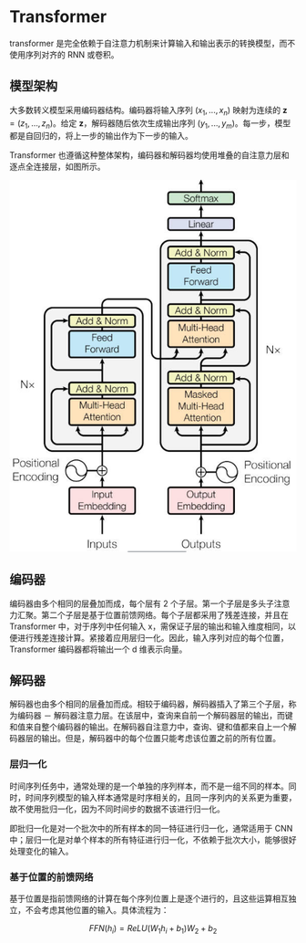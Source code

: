# Transformer

transformer 是完全依赖于自注意力机制来计算输入和输出表示的转换模型，而不使用序列对齐的 RNN 或卷积。

## 模型架构

大多数转义模型采用编码器结构。编码器将输入序列 $(x_1,...,x_n)$ 映射为连续的 $\mathbf{z}=\left(z_{1}, \ldots, z_{n}\right)$。给定 $\mathbf{z}$，解码器随后依次生成输出序列 $(y_1,...,y_m)$。每一步，模型都是自回归的，将上一步的输出作为下一步的输入。

Transformer 也遵循这种整体架构，编码器和解码器均使用堆叠的自注意力层和逐点全连接层，如图所示。

![Transformer](images/Transformer.jpg)

## 编码器

编码器由多个相同的层叠加而成，每个层有 2 个子层。第一个子层是多头子注意力汇聚。第二个子层是基于位置前馈网络。每个子层都采用了残差连接，并且在 Transformer 中，对于序列中任何输入 x，需保证子层的输出和输入维度相同，以便进行残差连接计算。紧接着应用层归一化。因此，输入序列对应的每个位置，Transformer 编码器都将输出一个 d 维表示向量。

## 解码器

解码器也由多个相同的层叠加而成。相较于编码器，解码器插入了第三个子层，称为编码器 － 解码器注意力层。在该层中，查询来自前一个解码器层的输出，而键和值来自整个编码器的输出。在解码器自注意力中，查询、键和值都来自上一个解码器层的输出。但是，解码器中的每个位置只能考虑该位置之前的所有位置。

### 层归一化

时间序列任务中，通常处理的是一个单独的序列样本，而不是一组不同的样本。同时，时间序列模型的输入样本通常是时序相关的，且同一序列内的关系更为重要，故不使用批归一化，因为不同时间步的数据不该进行归一化。

即批归一化是对一个批次中的所有样本的同一特征进行归一化，通常适用于 CNN 中；层归一化是对单个样本的所有特征进行归一化，不依赖于批次大小，能够很好处理变化的输入。

### 基于位置的前馈网络

基于位置是指前馈网络的计算在每个序列位置上是逐个进行的，且这些运算相互独立，不会考虑其他位置的输入。具体流程为：

$$
FFN(h_i​)= ReLU(W_1​h_i​+b_1​)W_2​+b_2​
$$

